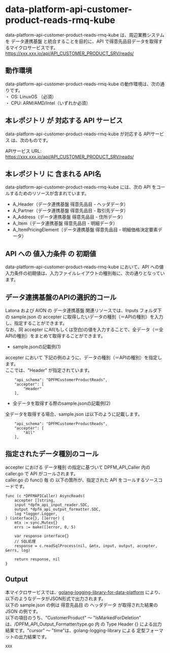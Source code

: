 # data-platform-api-customer-product-reads-rmq-kube

data-platform-api-customer-product-reads-rmq-kube は、周辺業務システム　を データ連携基盤 と統合することを目的に、API で得意先品目データを取得するマイクロサービスです。  
https://xxx.xxx.io/api/API_CUSTOMER_PRODUCT_SRV/reads/

## 動作環境

data-platform-api-customer-product-reads-rmq-kube の動作環境は、次の通りです。  
・ OS: LinuxOS （必須）  
・ CPU: ARM/AMD/Intel（いずれか必須）  


## 本レポジトリ が 対応する API サービス
data-platform-api-customer-product-reads-rmq-kube が対応する APIサービス は、次のものです。

APIサービス URL: https://xxx.xxx.io/api/API_CUSTOMER_PRODUCT_SRV/reads/

## 本レポジトリ に 含まれる API名
data-platform-api-customer-product-reads-rmq-kube には、次の API をコールするためのリソースが含まれています。  

* A_Header（データ連携基盤 得意先品目 - ヘッダデータ）
* A_Partner（データ連携基盤 得意先品目 - 取引先データ）
* A_Address（データ連携基盤 得意先品目 - 住所データ）
* A_Item（データ連携基盤 得意先品目 - 明細データ）
* A_ItemPricingElement（データ連携基盤 得意先品目 - 明細価格決定要素データ） 

## API への 値入力条件 の 初期値
data-platform-api-customer-product-reads-rmq-kube において、API への値入力条件の初期値は、入力ファイルレイアウトの種別毎に、次の通りとなっています。  

## データ連携基盤のAPIの選択的コール

Latona および AION の データ連携基盤 関連リソースでは、Inputs フォルダ下の sample.json の accepter に取得したいデータの種別（＝APIの種別）を入力し、指定することができます。  
なお、同 accepter にAll(もしくは空白)の値を入力することで、全データ（＝全APIの種別）をまとめて取得することができます。  

* sample.jsonの記載例(1)  

accepter において 下記の例のように、データの種別（＝APIの種別）を指定します。  
ここでは、"Header" が指定されています。    
  
```
	"api_schema": "DPFMCustomerProductReads",
	"accepter": [
		"Header"
    ],
```
  
* 全データを取得する際のsample.jsonの記載例(2)  

全データを取得する場合、sample.json は以下のように記載します。  

```
	"api_schema": "DPFMCustomerProductReads",
	"accepter": [
		"All"
    ],
```

## 指定されたデータ種別のコール

accepter における データ種別 の指定に基づいて DPFM_API_Caller 内の caller.go で API がコールされます。  
caller.go の func() 毎 の 以下の箇所が、指定された API をコールするソースコードです。  

```
func (c *DPFMAPICaller) AsyncReads(
	accepter []string,
	input *dpfm_api_input_reader.SDC,
	output *dpfm_api_output_formatter.SDC,
	log *logger.Logger,
) (interface{}, []error) {
	mtx := sync.Mutex{}
	errs := make([]error, 0, 5)

	var response interface{}
	// SQL処理
	response = c.readSqlProcess(nil, &mtx, input, output, accepter, &errs, log)

	return response, nil
}
```

## Output  
本マイクロサービスでは、[golang-logging-library-for-data-platform](https://github.com/latonaio/golang-logging-library-for-data-platform) により、以下のようなデータがJSON形式で出力されます。  
以下の sample.json の例は 得意先品目 の ヘッダデータ が取得された結果の JSON の例です。  
以下の項目のうち、"CustomerProduct" ～ "IsMarkedForDeletion" は、/DPFM_API_Output_Formatter/type.go 内 の Type Header {} による出力結果です。"cursor" ～ "time"は、golang-logging-library による 定型フォーマットの出力結果です。  

```
XXX
```
